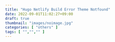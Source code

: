 ```yaml
---
title: "Hugo Netlify Build Error Theme Notfound"
date: 2022-09-01T11:02:27+09:00
draft: true
thumbnail: "images/noimage.jpg"
categories: [ "others" ]
tags: [ "","","" ]
---
```







